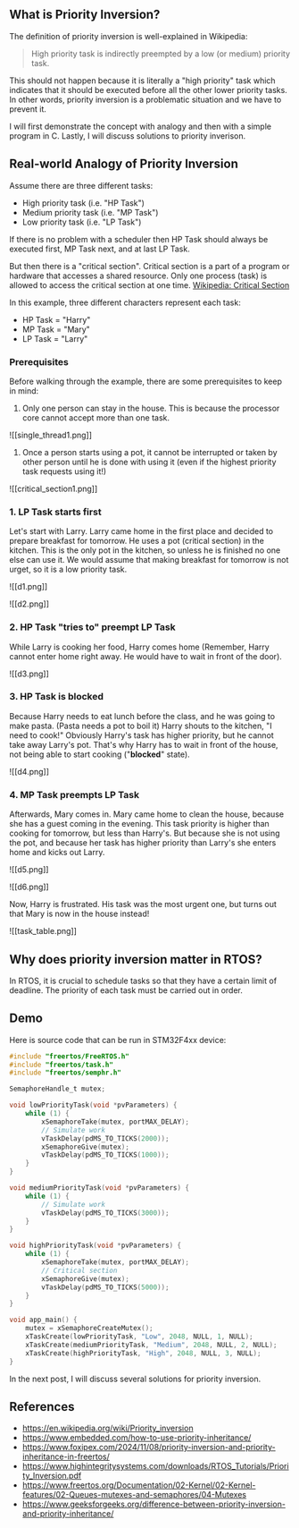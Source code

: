 ## What is Priority Inversion?

The definition of priority inversion is well-explained in Wikipedia:

> High priority task is indirectly preempted by a low (or medium) priority task.

This should not happen because it is literally a "high priority" task which indicates that it should be executed before all the other lower priority tasks. In other words, priority inversion is a problematic situation and we have to prevent it.

I will first demonstrate the concept with analogy and then with a simple program in C. Lastly, I will discuss solutions to priority inverison.

## Real-world Analogy of Priority Inversion

Assume there are three different tasks:

- High priority task (i.e. "HP Task")
- Medium priority task (i.e. "MP Task")
- Low priority task (i.e. "LP Task")

If there is no problem with a scheduler then HP Task should always be executed first, MP Task next, and at last LP Task.

But then there is a "critical section". Critical section is a part of a program or hardware that accesses a shared resource. Only one process (task) is allowed to access the critical section at one time. [Wikipedia: Critical Section](https://en.wikipedia.org/wiki/Critical_section)

In this example, three different characters represent each task:

- HP Task = "Harry"
- MP Task = "Mary"
- LP Task = "Larry"

### Prerequisites

Before walking through the example, there are some prerequisites to keep in mind:

1. Only one person can stay in the house. This is because the processor core cannot accept more than one task.

![[single_thread1.png]]

1. Once a person starts using a pot, it cannot be interrupted or taken by other person until he is done with using it (even if the highest priority task requests using it!)

![[critical_section1.png]]

### 1. LP Task starts first

Let's start with Larry. Larry came home in the first place and decided to prepare breakfast for tomorrow. He uses a pot (critical section) in the kitchen. This is the only pot in the kitchen, so unless he is finished no one else can use it. We would assume that making breakfast for tomorrow is not urget, so it is a low priority task.

![[d1.png]]

![[d2.png]]

### 2. HP Task "tries to" preempt LP Task

While Larry is cooking her food, Harry comes home (Remember, Harry cannot enter home right away. He would have to wait in front of the door).

![[d3.png]]

### 3. HP Task is blocked

Because Harry needs to eat lunch before the class, and he was going to make pasta. (Pasta needs a pot to boil it) Harry shouts to the kitchen, "I need to cook!" Obviously Harry's task has higher priority, but he cannot take away Larry's pot. That's why Harry has to wait in front of the house, not being able to start cooking ("**blocked**" state).

![[d4.png]]

### 4. MP Task preempts LP Task

Afterwards, Mary comes in. Mary came home to clean the house, because she has a guest coming in the evening. This task priority is higher than cooking for tomorrow, but less than Harry's. But because she is not using the pot, and because her task has higher priority than Larry's she enters home and kicks out Larry.

![[d5.png]]

![[d6.png]]

Now, Harry is frustrated. His task was the most urgent one, but turns out that Mary is now in the house instead!

![[task_table.png]]

## Why does priority inversion matter in RTOS?

In RTOS, it is crucial to schedule tasks so that they have a certain limit of deadline. The priority of each task must be carried out in order.

## Demo

Here is source code that can be run in STM32F4xx device:

```c
#include "freertos/FreeRTOS.h"
#include "freertos/task.h"
#include "freertos/semphr.h"

SemaphoreHandle_t mutex;

void lowPriorityTask(void *pvParameters) {
    while (1) {
        xSemaphoreTake(mutex, portMAX_DELAY);
        // Simulate work
        vTaskDelay(pdMS_TO_TICKS(2000));
        xSemaphoreGive(mutex);
        vTaskDelay(pdMS_TO_TICKS(1000));
    }
}

void mediumPriorityTask(void *pvParameters) {
    while (1) {
        // Simulate work
        vTaskDelay(pdMS_TO_TICKS(3000));
    }
}

void highPriorityTask(void *pvParameters) {
    while (1) {
        xSemaphoreTake(mutex, portMAX_DELAY);
        // Critical section
        xSemaphoreGive(mutex);
        vTaskDelay(pdMS_TO_TICKS(5000));
    }
}

void app_main() {
    mutex = xSemaphoreCreateMutex();
    xTaskCreate(lowPriorityTask, "Low", 2048, NULL, 1, NULL);
    xTaskCreate(mediumPriorityTask, "Medium", 2048, NULL, 2, NULL);
    xTaskCreate(highPriorityTask, "High", 2048, NULL, 3, NULL);
}
```

In the next post, I will discuss several solutions for priority inversion.

## References

- https://en.wikipedia.org/wiki/Priority_inversion
- https://www.embedded.com/how-to-use-priority-inheritance/
- https://www.foxipex.com/2024/11/08/priority-inversion-and-priority-inheritance-in-freertos/
- https://www.highintegritysystems.com/downloads/RTOS_Tutorials/Priority_Inversion.pdf
- https://www.freertos.org/Documentation/02-Kernel/02-Kernel-features/02-Queues-mutexes-and-semaphores/04-Mutexes
- https://www.geeksforgeeks.org/difference-between-priority-inversion-and-priority-inheritance/
